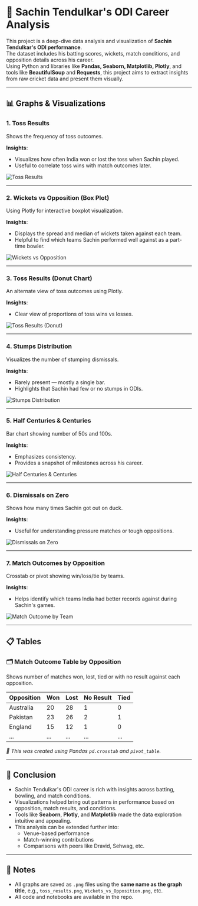 # 🏏 Sachin Tendulkar's ODI Career Analysis

This project is a deep-dive data analysis and visualization of **Sachin Tendulkar's ODI performance**.  
The dataset includes his batting scores, wickets, match conditions, and opposition details across his career.  
Using Python and libraries like **Pandas, Seaborn, Matplotlib, Plotly**, and tools like **BeautifulSoup** and **Requests**, this project aims to extract insights from raw cricket data and present them visually.

---

## 📊 Graphs & Visualizations

### 1. Toss Results

Shows the frequency of toss outcomes.

**Insights**:
- Visualizes how often India won or lost the toss when Sachin played.
- Useful to correlate toss wins with match outcomes later.

![Toss Results](toss_results.png)

---

### 2. Wickets vs Opposition (Box Plot)

Using Plotly for interactive boxplot visualization.

**Insights**:
- Displays the spread and median of wickets taken against each team.
- Helpful to find which teams Sachin performed well against as a part-time bowler.

![Wickets vs Opposition](Wickets_vs_Opposition.png)

---

### 3. Toss Results (Donut Chart)

An alternate view of toss outcomes using Plotly.

**Insights**:
- Clear view of proportions of toss wins vs losses.

![Toss Results (Donut)](Toss_Results_(Donut_Chart).png)

---

### 4. Stumps Distribution

Visualizes the number of stumping dismissals.

**Insights**:
- Rarely present — mostly a single bar.
- Highlights that Sachin had few or no stumps in ODIs.

![Stumps Distribution](Stumps_Distribution.png)

---

### 5. Half Centuries & Centuries

Bar chart showing number of 50s and 100s.

**Insights**:
- Emphasizes consistency.
- Provides a snapshot of milestones across his career.

![Half Centuries & Centuries](Half_Centuries_and_Centuries.png)

---

### 6. Dismissals on Zero

Shows how many times Sachin got out on duck.

**Insights**:
- Useful for understanding pressure matches or tough oppositions.

![Dismissals on Zero](Dismissals_on_Zero.png)

---

### 7. Match Outcomes by Opposition

Crosstab or pivot showing win/loss/tie by teams.

**Insights**:
- Helps identify which teams India had better records against during Sachin's games.

![Match Outcome by Team](Match_Outcome_by_Team.png)

---

## 📋 Tables

### 🗂 Match Outcome Table by Opposition

Shows number of matches won, lost, tied or with no result against each opposition.

| Opposition | Won | Lost | No Result | Tied |
|------------|-----|------|-----------|------|
| Australia  | 20  | 28   | 1         | 0    |
| Pakistan   | 23  | 26   | 2         | 1    |
| England    | 15  | 12   | 1         | 0    |
| ...        | ... | ...  | ...       | ...  |

_📌 This was created using Pandas `pd.crosstab` and `pivot_table`._

---

## 🏁 Conclusion

- Sachin Tendulkar's ODI career is rich with insights across batting, bowling, and match conditions.
- Visualizations helped bring out patterns in performance based on opposition, match results, and conditions.
- Tools like **Seaborn**, **Plotly**, and **Matplotlib** made the data exploration intuitive and appealing.
- This analysis can be extended further into:
  - Venue-based performance
  - Match-winning contributions
  - Comparisons with peers like Dravid, Sehwag, etc.

---

## 🔖 Notes

- All graphs are saved as `.png` files using the **same name as the graph title**, e.g., `toss_results.png`, `Wickets_vs_Opposition.png`, etc.
- All code and notebooks are available in the repo.
